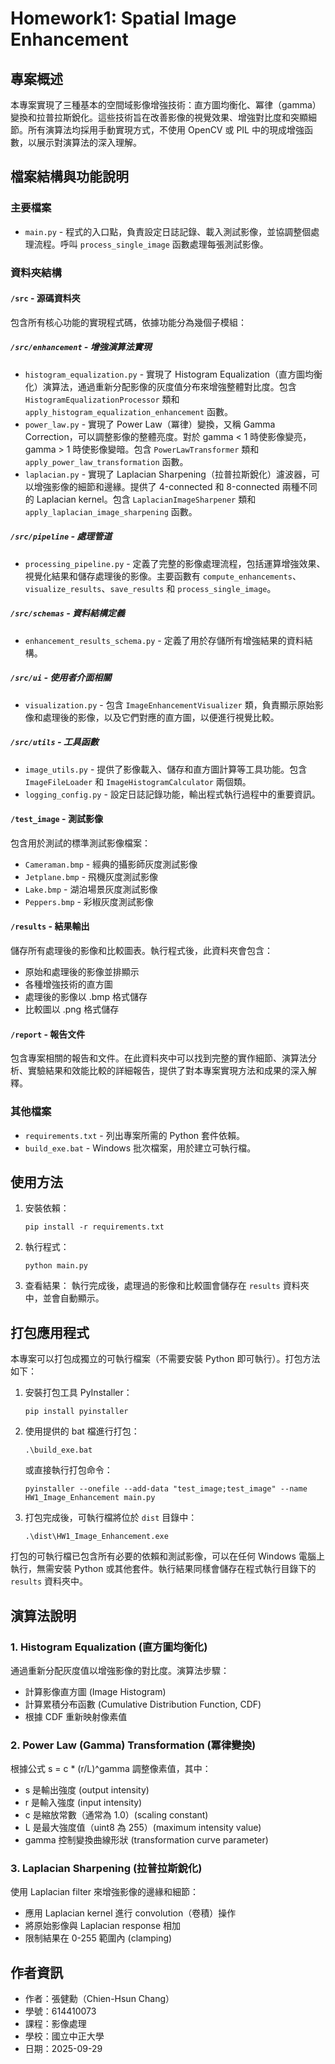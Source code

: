 # Homework1: Spatial Image Enhancement

## 專案概述
本專案實現了三種基本的空間域影像增強技術：直方圖均衡化、冪律（gamma）變換和拉普拉斯銳化。這些技術旨在改善影像的視覺效果、增強對比度和突顯細節。所有演算法均採用手動實現方式，不使用 OpenCV 或 PIL 中的現成增強函數，以展示對演算法的深入理解。

## 檔案結構與功能說明

### 主要檔案
- `main.py` - 程式的入口點，負責設定日誌記錄、載入測試影像，並協調整個處理流程。呼叫 `process_single_image` 函數處理每張測試影像。

### 資料夾結構

#### `/src` - 源碼資料夾
包含所有核心功能的實現程式碼，依據功能分為幾個子模組：

##### `/src/enhancement` - 增強演算法實現
- `histogram_equalization.py` - 實現了 Histogram Equalization（直方圖均衡化）演算法，通過重新分配影像的灰度值分布來增強整體對比度。包含 `HistogramEqualizationProcessor` 類和 `apply_histogram_equalization_enhancement` 函數。
- `power_law.py` - 實現了 Power Law（冪律）變換，又稱 Gamma Correction，可以調整影像的整體亮度。對於 gamma < 1 時使影像變亮，gamma > 1 時使影像變暗。包含 `PowerLawTransformer` 類和 `apply_power_law_transformation` 函數。
- `laplacian.py` - 實現了 Laplacian Sharpening（拉普拉斯銳化）濾波器，可以增強影像的細節和邊緣。提供了 4-connected 和 8-connected 兩種不同的 Laplacian kernel。包含 `LaplacianImageSharpener` 類和 `apply_laplacian_image_sharpening` 函數。

##### `/src/pipeline` - 處理管道
- `processing_pipeline.py` - 定義了完整的影像處理流程，包括運算增強效果、視覺化結果和儲存處理後的影像。主要函數有 `compute_enhancements`、`visualize_results`、`save_results` 和 `process_single_image`。

##### `/src/schemas` - 資料結構定義
- `enhancement_results_schema.py` - 定義了用於存儲所有增強結果的資料結構。

##### `/src/ui` - 使用者介面相關
- `visualization.py` - 包含 `ImageEnhancementVisualizer` 類，負責顯示原始影像和處理後的影像，以及它們對應的直方圖，以便進行視覺比較。

##### `/src/utils` - 工具函數
- `image_utils.py` - 提供了影像載入、儲存和直方圖計算等工具功能。包含 `ImageFileLoader` 和 `ImageHistogramCalculator` 兩個類。
- `logging_config.py` - 設定日誌記錄功能，輸出程式執行過程中的重要資訊。

#### `/test_image` - 測試影像
包含用於測試的標準測試影像檔案：
- `Cameraman.bmp` - 經典的攝影師灰度測試影像
- `Jetplane.bmp` - 飛機灰度測試影像
- `Lake.bmp` - 湖泊場景灰度測試影像
- `Peppers.bmp` - 彩椒灰度測試影像

#### `/results` - 結果輸出
儲存所有處理後的影像和比較圖表。執行程式後，此資料夾會包含：
- 原始和處理後的影像並排顯示
- 各種增強技術的直方圖
- 處理後的影像以 .bmp 格式儲存
- 比較圖以 .png 格式儲存

#### `/report` - 報告文件
包含專案相關的報告和文件。在此資料夾中可以找到完整的實作細節、演算法分析、實驗結果和效能比較的詳細報告，提供了對本專案實現方法和成果的深入解釋。

### 其他檔案
- `requirements.txt` - 列出專案所需的 Python 套件依賴。
- `build_exe.bat` - Windows 批次檔案，用於建立可執行檔。

## 使用方法

1. 安裝依賴：
   ```
   pip install -r requirements.txt
   ```

2. 執行程式：
   ```
   python main.py
   ```

3. 查看結果：
   執行完成後，處理過的影像和比較圖會儲存在 `results` 資料夾中，並會自動顯示。

## 打包應用程式

本專案可以打包成獨立的可執行檔案（不需要安裝 Python 即可執行）。打包方法如下：

1. 安裝打包工具 PyInstaller：
   ```
   pip install pyinstaller
   ```

2. 使用提供的 bat 檔進行打包：
   ```
   .\build_exe.bat
   ```
   或直接執行打包命令：
   ```
   pyinstaller --onefile --add-data "test_image;test_image" --name HW1_Image_Enhancement main.py
   ```

3. 打包完成後，可執行檔將位於 `dist` 目錄中：
   ```
   .\dist\HW1_Image_Enhancement.exe
   ```

打包的可執行檔已包含所有必要的依賴和測試影像，可以在任何 Windows 電腦上執行，無需安裝 Python 或其他套件。執行結果同樣會儲存在程式執行目錄下的 `results` 資料夾中。

## 演算法說明

### 1. Histogram Equalization (直方圖均衡化)
通過重新分配灰度值以增強影像的對比度。演算法步驟：
- 計算影像直方圖 (Image Histogram)
- 計算累積分布函數 (Cumulative Distribution Function, CDF)
- 根據 CDF 重新映射像素值

### 2. Power Law (Gamma) Transformation (冪律變換)
根據公式 s = c * (r/L)^gamma 調整像素值，其中：
- s 是輸出強度 (output intensity)
- r 是輸入強度 (input intensity)
- c 是縮放常數（通常為 1.0）(scaling constant)
- L 是最大強度值（uint8 為 255）(maximum intensity value)
- gamma 控制變換曲線形狀 (transformation curve parameter)

### 3. Laplacian Sharpening (拉普拉斯銳化)
使用 Laplacian filter 來增強影像的邊緣和細節：
- 應用 Laplacian kernel 進行 convolution（卷積）操作
- 將原始影像與 Laplacian response 相加
- 限制結果在 0-255 範圍內 (clamping)

## 作者資訊
- 作者：張健勳（Chien-Hsun Chang）
- 學號：614410073
- 課程：影像處理
- 學校：國立中正大學
- 日期：2025-09-29